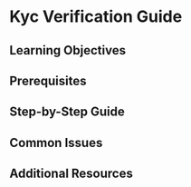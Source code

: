 # Kyc Verification Guide

## Learning Objectives

## Prerequisites

## Step-by-Step Guide

## Common Issues

## Additional Resources
